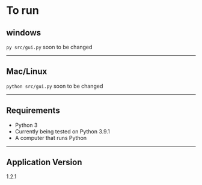 # To run
## windows 
```py src/gui.py```
soon to be changed

---
## Mac/Linux 
```python src/gui.py```
soon to be changed

---
## Requirements
- Python 3
- Currently being tested on Python 3.9.1
- A computer that runs Python

---
## Application Version
1.2.1